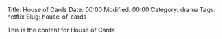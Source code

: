 Title: House of Cards
Date:  00:00
Modified:  00:00
Category: drama
Tags: netflix
Slug: house-of-cards

This is the content for House of Cards
